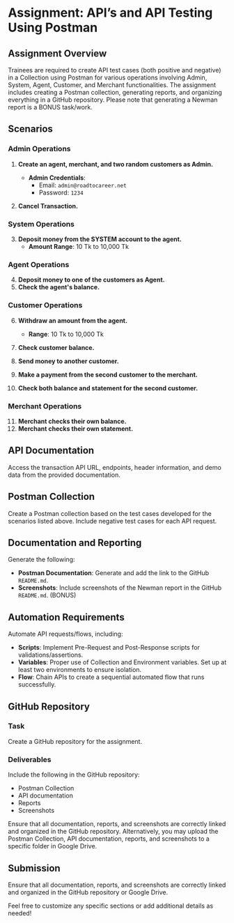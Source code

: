

# Assignment: API’s and API Testing Using Postman

## Assignment Overview
Trainees are required to create API test cases (both positive and negative) in a Collection using Postman for various operations involving Admin, System, Agent, Customer, and Merchant functionalities. The assignment includes creating a Postman collection, generating reports, and organizing everything in a GitHub repository. Please note that generating a Newman report is a BONUS task/work.

## Scenarios

### Admin Operations
1. **Create an agent, merchant, and two random customers as Admin.**
   - **Admin Credentials**:
     - Email: `admin@roadtocareer.net`
     - Password: `1234`
   
2. **Cancel Transaction.**

### System Operations
3. **Deposit money from the SYSTEM account to the agent.**
   - **Amount Range**: 10 Tk to 10,000 Tk

### Agent Operations
4. **Deposit money to one of the customers as Agent.**
5. **Check the agent's balance.**

### Customer Operations
6. **Withdraw an amount from the agent.**
   - **Range**: 10 Tk to 10,000 Tk

7. **Check customer balance.**
8. **Send money to another customer.**
9. **Make a payment from the second customer to the merchant.**
10. **Check both balance and statement for the second customer.**

### Merchant Operations
11. **Merchant checks their own balance.**
12. **Merchant checks their own statement.**

## API Documentation
Access the transaction API URL, endpoints, header information, and demo data from the provided documentation.

## Postman Collection
Create a Postman collection based on the test cases developed for the scenarios listed above. Include negative test cases for each API request.

## Documentation and Reporting
Generate the following:
- **Postman Documentation**: Generate and add the link to the GitHub `README.md`.
- **Screenshots**: Include screenshots of the Newman report in the GitHub `README.md`. (BONUS)

## Automation Requirements
Automate API requests/flows, including:
- **Scripts**: Implement Pre-Request and Post-Response scripts for validations/assertions.
- **Variables**: Proper use of Collection and Environment variables. Set up at least two environments to ensure isolation.
- **Flow**: Chain APIs to create a sequential automated flow that runs successfully.

## GitHub Repository
### Task
Create a GitHub repository for the assignment.

### Deliverables
Include the following in the GitHub repository:
- Postman Collection
- API documentation
- Reports
- Screenshots

Ensure that all documentation, reports, and screenshots are correctly linked and organized in the GitHub repository. Alternatively, you may upload the Postman Collection, API documentation, reports, and screenshots to a specific folder in Google Drive.

## Submission
Ensure that all documentation, reports, and screenshots are correctly linked and organized in the GitHub repository or Google Drive.

Feel free to customize any specific sections or add additional details as needed!
